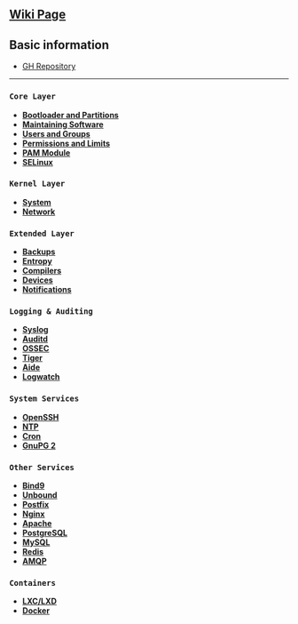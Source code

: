 ## **[Wiki Page](https://github.com/trimstray/the-practical-linux-hardening-guide/wiki)**

## Basic information

  * [GH Repository](https://github.com/trimstray/the-practical-linux-hardening-guide)

***

### `Core Layer`

- **[Bootloader and Partitions](https://github.com/trimstray/the-practical-linux-hardening-guide/wiki/Bootloader-and-Partitions)**
- **[Maintaining Software](https://github.com/trimstray/the-practical-linux-hardening-guide/wiki/Maintaining-Software)**
- **[Users and Groups](https://github.com/trimstray/the-practical-linux-hardening-guide/wiki/Users-and-Groups)**
- **[Permissions and Limits](https://github.com/trimstray/the-practical-linux-hardening-guide/wiki/Permissions-and-Limits)**
- **[PAM Module](#)**
- **[SELinux](#)**

### `Kernel Layer`

- **[System](#)**
- **[Network](#)**

### `Extended Layer`

- **[Backups](#)**
- **[Entropy](#)**
- **[Compilers](#)**
- **[Devices](#)**
- **[Notifications](#)**

### `Logging & Auditing`

- **[Syslog](#)**
- **[Auditd](#)**
- **[OSSEC](#)**
- **[Tiger](#)**
- **[Aide](#)**
- **[Logwatch](#)**

### `System Services`

- **[OpenSSH](#)**
- **[NTP](#)**
- **[Cron](#)**
- **[GnuPG 2](#)**

### `Other Services`

- **[Bind9](#)**
- **[Unbound](#)**
- **[Postfix](#)**
- **[Nginx](#)**
- **[Apache](#)**
- **[PostgreSQL](#)**
- **[MySQL](#)**
- **[Redis](#)**
- **[AMQP](#)**

### `Containers`

- **[LXC/LXD](#)**
- **[Docker](#)**
